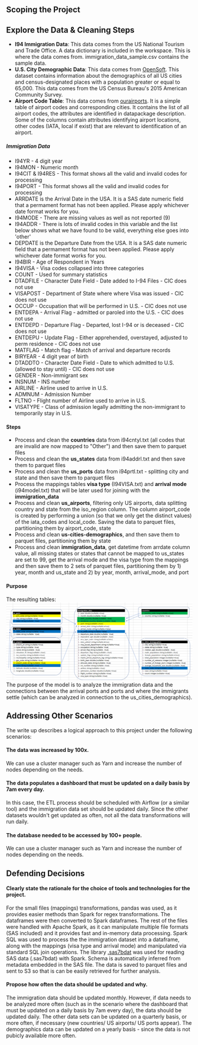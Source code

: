 ## Scoping the Project

## Explore the Data & Cleaning Steps

- **I94 Immigration Data**: This data comes from the US National Tourism and Trade Office. A data dictionary is included in the workspace. This is where the data comes from. immigration_data_sample.csv contains the sample data.
- **U.S. City Demographic Data**: This data comes from [OpenSoft](https://public.opendatasoft.com/explore/dataset/us-cities-demographics/export/). This dataset contains information about the demographics of all US cities and census-designated places with a population greater or equal to 65,000. This data comes from the US Census Bureau's 2015 American Community Survey. 
- **Airport Code Table**: This data comes from [ourairports](http://ourairports.com/data/airports.csv). It is a simple table of airport codes and corresponding cities. It contains the list of all airport codes, the attributes are identified in datapackage description. Some of the columns contain attributes identifying airport locations, other codes (IATA, local if exist) that are relevant to identification of an airport.

##### Immigration Data
- I94YR - 4 digit year
- I94MON - Numeric month
- I94CIT & I94RES - This format shows all the valid and invalid codes for processing
- I94PORT - This format shows all the valid and invalid codes for processing
- ARRDATE is the Arrival Date in the USA. It is a SAS date numeric field that a 
   permament format has not been applied.  Please apply whichever date format 
   works for you.
- I94MODE - There are missing values as well as not reported (9)
- I94ADDR - There is lots of invalid codes in this variable and the list below 
   shows what we have found to be valid, everything else goes into 'other'
- DEPDATE is the Departure Date from the USA. It is a SAS date numeric field that 
   a permament format has not been applied.  Please apply whichever date format 
   works for you.
- I94BIR - Age of Respondent in Years
- I94VISA - Visa codes collapsed into three categories
- COUNT - Used for summary statistics
- DTADFILE - Character Date Field - Date added to I-94 Files - CIC does not use
- VISAPOST - Department of State where where Visa was issued - CIC does not use
- OCCUP - Occupation that will be performed in U.S. - CIC does not use
- ENTDEPA - Arrival Flag - admitted or paroled into the U.S. - CIC does not use
- ENTDEPD - Departure Flag - Departed, lost I-94 or is deceased - CIC does not use
- ENTDEPU - Update Flag - Either apprehended, overstayed, adjusted to perm residence - CIC does not use
- MATFLAG - Match flag - Match of arrival and departure records
- BIRYEAR - 4 digit year of birth
- DTADDTO - Character Date Field - Date to which admitted to U.S. (allowed to stay until) - CIC does not use
- GENDER - Non-immigrant sex
- INSNUM - INS number
- AIRLINE - Airline used to arrive in U.S.
- ADMNUM - Admission Number
- FLTNO - Flight number of Airline used to arrive in U.S.
- VISATYPE - Class of admission legally admitting the non-immigrant to temporarily stay in U.S.

#### Steps
- Process and clean the **countries** data from i94cntyl.txt (all codes that are invalid are now mapped to "Other") and then save them to parquet files 
- Process and clean the **us_states** data from i94addrl.txt and then save them to parquet files 
- Process and clean the **us_ports** data from i94prtl.txt -  splitting city and state and then save them to parquet files 
- Process the mappings tables **visa type** (I94VISA.txt) and **arrival mode** (i94model.txt) that will be later used for joining with the **immigration_data**
- Process and clean **us_airports**, filtering only US airports, data splitting country and state from the iso_region column. The column airport_code is created by performing a union (so that we only get the distinct values) of the iata_codes and local_code. Saving the data to parquet files, partitioning them by airport_code, state
- Process and clean **us-cities-demographics**, and then save them to parquet files, partitioning them by state
- Process and clean **immigration_data**, get datetime from arrdate column value, all missing states or states that cannot be mapped to us_states are set to 99, get the arrival mode and the visa type from the mappings and then save them to 2 sets of parquet files, partitioning them by 1) year, month and us_state and 2) by year, month, arrival_mode,  and port

#### Purpose

The resulting tables:
![schema](./ImmigrationModel.PNG)
The purpose of the model is to analyze the immigration data and the connections between the arrival ports and ports and where the immigrants settle (which can be analyzed in connection to the us_cities_demographics).

## Addressing Other Scenarios
The write up describes a logical approach to this project under the following scenarios:

#### The data was increased by 100x.
We can use a cluster manager such as Yarn and increase the number of nodes depending on the needs.

#### The data populates a dashboard that must be updated on a daily basis by 7am every day.
In this case, the ETL process should be scheduled with Airflow (or a similar tool) and the immigration data set should be updated daily. Since the other datasets wouldn't get updated as often, not all the data transformations will run daily.

#### The database needed to be accessed by 100+ people.
We can use a cluster manager such as Yarn and increase the number of nodes depending on the needs.

## Defending Decisions

#### Clearly state the rationale for the choice of tools and technologies for the project. 
For the small files (mappings) transformations, pandas was used, as it provides easier methods than Spark for regex transformations. The dataframes were then converted to Spark dataframes.
The rest of the files were handled with Apache Spark, as it can manipulate multiple file formats (SAS included) and it provides fast and in-memory data processing. Spark SQL was used to process the the immigration dataset into a dataframe, along with the mappings (visa type and arrival mode) and manipulated via standard SQL join operations. The library [.sas7bdat](https://github.com/saurfang/spark-sas7bdat) was used for reading SAS data (.sas7bdat) with Spark. Schema is automatically inferred from metadata embedded in the SAS file. The data is saved to parquet files and sent to S3 so that is can be easily retrieved for further analysis.

#### Propose how often the data should be updated and why.
The immigration data should be updated monthly. However, if data needs to be analyzed more often (such as in the scenario where the dashboard that must be updated on a daily basis by 7am every day), the data should be updated daily. The other data sets can be updated on a quarterly basis, or more often, if necessary (new countries/ US airports/ US ports appear). The demographics data can be updated on a yearly basis - since the data is not pubicly available more often.





